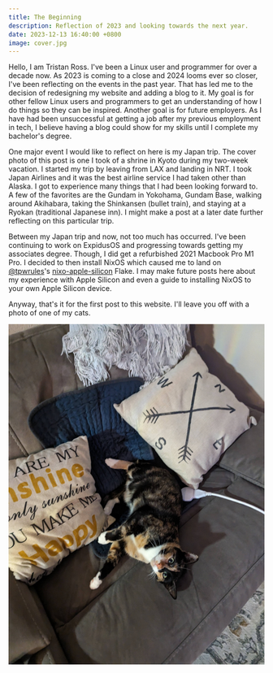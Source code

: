 ```yaml
---
title: The Beginning
description: Reflection of 2023 and looking towards the next year.
date: 2023-12-13 16:40:00 +0800
image: cover.jpg
---
```


Hello, I am Tristan Ross. I've been a Linux user and programmer for over a decade now.
As 2023 is coming to a close and 2024 looms ever so closer, I've been reflecting on
the events in the past year. That has led me to the decision of redesigning my website
and adding a blog to it. My goal is for other fellow Linux users and programmers to
get an understanding of how I do things so they can be inspired. Another goal is for
future employers. As I have had been unsuccessful at getting a job after my previous
employment in tech, I believe having a blog could show for my skills until I complete
my bachelor's degree.

One major event I would like to reflect on here is my Japan trip. The cover photo of this
post is one I took of a shrine in Kyoto during my two-week vacation. I started my trip
by leaving from LAX and landing in NRT. I took Japan Airlines and it was the best airline
service I had taken other than Alaska. I got to experience many things that I had been
looking forward to. A few of the favorites are the Gundam in Yokohama, Gundam Base, walking
around Akihabara, taking the Shinkansen (bullet train), and staying at a Ryokan (traditional
Japanese inn). I might make a post at a later date further reflecting on this particular trip.

Between my Japan trip and now, not too much has occurred. I've been continuing to work on ExpidusOS
and progressing towards getting my associates degree. Though, I did get a refurbished 2021 Macbook
Pro M1 Pro. I decided to then install NixOS which caused me to land on [@tpwrules](https://github.com/tpwrules)'s
[nixo-apple-silicon](https://github.com/tpwrules/nixos-apple-silicon) Flake. I may make future posts here about
my experience with Apple Silicon and even a guide to installing NixOS to your own Apple Silicon device.

Anyway, that's it for the first post to this website. I'll leave you off with a photo of one of my cats.

![Autumn](cat.jpg)
